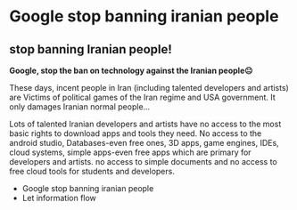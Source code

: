 # Google stop banning iranian people
 stop banning Iranian people!
 ------
 
**Google, stop the ban on technology against the Iranian people😐**

These days, incent people in Iran (including talented developers and artists) are Victims of political 
games of the Iran regime and USA government.
It only damages Iranian normal people...

Lots of talented Iranian developers and artists have no access to the most basic rights to download apps and tools they need.
No access to the android studio, Databases-even free ones, 3D apps, game engines, IDEs, cloud systems,
simple apps-even free apps which are primary for developers and artists. 
no access to simple documents and no access to free cloud tools for students and developers.



* Google stop banning iranian people
* Let information flow
